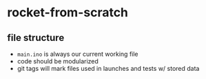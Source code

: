 # rocket-from-scratch

## file structure
* `main.ino` is always our current working file
* code should be modularized
* git tags will mark files used in launches and tests w/ stored data
